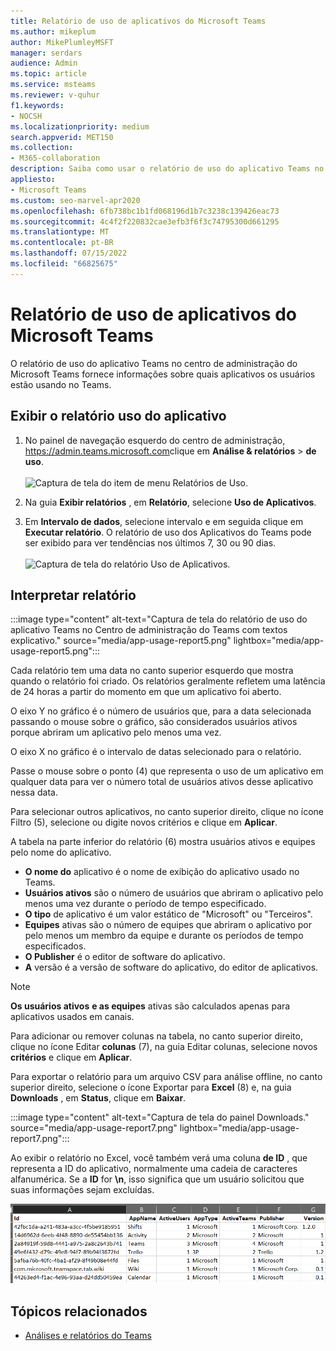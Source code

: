```yaml
---
title: Relatório de uso de aplicativos do Microsoft Teams
ms.author: mikeplum
author: MikePlumleyMSFT
manager: serdars
audience: Admin
ms.topic: article
ms.service: msteams
ms.reviewer: v-quhur
f1.keywords:
- NOCSH
ms.localizationpriority: medium
search.appverid: MET150
ms.collection:
- M365-collaboration
description: Saiba como usar o relatório de uso do aplicativo Teams no Centro de administração do Microsoft Teams.
appliesto:
- Microsoft Teams
ms.custom: seo-marvel-apr2020
ms.openlocfilehash: 6fb738bc1b1fd068196d1b7c3238c139426eac73
ms.sourcegitcommit: 4c4f2f220832cae3efb3f6f3c74795300d661295
ms.translationtype: MT
ms.contentlocale: pt-BR
ms.lasthandoff: 07/15/2022
ms.locfileid: "66825675"
---
```

# <a name="microsoft-teams-app-usage-report"></a>Relatório de uso de aplicativos do Microsoft Teams

O relatório de uso do aplicativo Teams no centro de administração do Microsoft Teams fornece informações sobre quais aplicativos os usuários estão usando no Teams.  

## <a name="view-the-app-usage-report"></a>Exibir o relatório uso do aplicativo

1. No painel de navegação esquerdo do centro de administração, <https://admin.teams.microsoft.com>clique em **Análise & relatórios** > **de uso**.<br><br>![Captura de tela do item de menu Relatórios de Uso.](media/app-usage-report1.png "Captura de tela do item de menu Relatórios de Uso.")
2. Na guia **Exibir relatórios** , em **Relatório**, selecione **Uso de Aplicativos**.

3. Em **Intervalo de dados**, selecione intervalo e em seguida clique em **Executar relatório**. O relatório de uso dos Aplicativos do Teams pode ser exibido para ver tendências nos últimos 7, 30 ou 90 dias.<br><br>![Captura de tela do relatório Uso de Aplicativos.](media/app-usage-report2.png "Captura de tela do relatório Uso de Aplicativos.")


## <a name="interpret-the-report"></a>Interpretar relatório

:::image type="content" alt-text="Captura de tela do relatório de uso do aplicativo Teams no Centro de administração do Teams com textos explicativo." source="media/app-usage-report5.png" lightbox="media/app-usage-report5.png":::

Cada relatório tem uma data no canto superior esquerdo que mostra quando o relatório foi criado. Os relatórios geralmente refletem uma latência de 24 horas a partir do momento em que um aplicativo foi aberto.

O eixo Y no gráfico é o número de usuários que, para a data selecionada passando o mouse sobre o gráfico, são considerados usuários ativos porque abriram um aplicativo pelo menos uma vez.

O eixo X no gráfico é o intervalo de datas selecionado para o relatório.

Passe o mouse sobre o ponto (4) que representa o uso de um aplicativo em qualquer data para ver o número total de usuários ativos desse aplicativo nessa data.

Para selecionar outros aplicativos, no canto superior direito, clique  no ícone Filtro (5), selecione ou digite novos critérios e clique em **Aplicar**.

A tabela na parte inferior do relatório (6) mostra usuários ativos e equipes pelo nome do aplicativo.

   - **O nome do** aplicativo é o nome de exibição do aplicativo usado no Teams.
   - **Usuários ativos** são o número de usuários que abriram o aplicativo pelo menos uma vez durante o período de tempo especificado.
   - **O tipo** de aplicativo é um valor estático de "Microsoft" ou "Terceiros".
   - **Equipes** ativas são o número de equipes que abriram o aplicativo por pelo menos um membro da equipe e durante os períodos de tempo especificados.
   - **O Publisher** é o editor de software do aplicativo.
   - **A** versão é a versão de software do aplicativo, do editor de aplicativos.

   > [!NOTE]
   > **Os usuários ativos** **e as equipes** ativas são calculados apenas para aplicativos usados em canais.

Para adicionar ou remover colunas na tabela, no canto superior direito, clique no ícone Editar **colunas** (7), na guia Editar colunas, selecione novos **critérios** e clique em **Aplicar**.

Para exportar o relatório para um arquivo CSV para análise offline, no canto superior direito, selecione o ícone Exportar para **Excel** (8) e, na guia **Downloads** , em **Status**, clique em **Baixar**.

   :::image type="content" alt-text="Captura de tela do painel Downloads." source="media/app-usage-report7.png" lightbox="media/app-usage-report7.png":::

Ao exibir o relatório no Excel, você também verá uma coluna **de ID** , que representa a ID do aplicativo, normalmente uma cadeia de caracteres alfanumérica. Se a **ID** for **\n**, isso significa que um usuário solicitou que suas informações sejam excluídas.

   ![Captura de tela do relatório baixado do Excel.](media/app-usage-report8.png "Captura de tela do relatório baixado do Excel.")

## <a name="related-topics"></a>Tópicos relacionados

- [Análises e relatórios do Teams](teams-reporting-reference.md)
